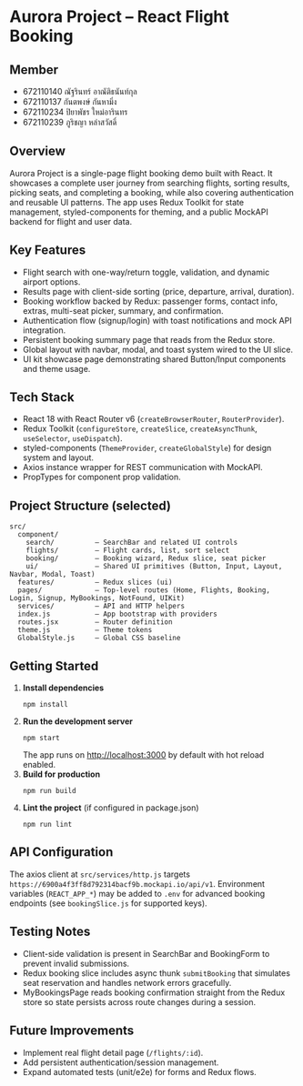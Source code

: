 Aurora Project – React Flight Booking 
=========================================
Member
--------
- 672110140 ณัฐรินทร์ อาณัติธนันท์กุล 
- 672110137 กันตพงษ์ กันหามิ่ง 
- 672110234 ปิยาพัชร ใหม่อารินทร  
- 672110239 ภูริชญา หลำสวัสดิ์


Overview
--------
Aurora Project is a single-page flight booking demo built with React. It showcases a complete user journey from searching flights, sorting results, picking seats, and completing a booking, while also covering authentication and reusable UI patterns. The app uses Redux Toolkit for state management, styled-components for theming, and a public MockAPI backend for flight and user data.

Key Features
------------
- Flight search with one-way/return toggle, validation, and dynamic airport options.
- Results page with client-side sorting (price, departure, arrival, duration).
- Booking workflow backed by Redux: passenger forms, contact info, extras, multi-seat picker, summary, and confirmation.
- Authentication flow (signup/login) with toast notifications and mock API integration.
- Persistent booking summary page that reads from the Redux store.
- Global layout with navbar, modal, and toast system wired to the UI slice.
- UI kit showcase page demonstrating shared Button/Input components and theme usage.

Tech Stack
----------
- React 18 with React Router v6 (`createBrowserRouter`, `RouterProvider`).
- Redux Toolkit (`configureStore`, `createSlice`, `createAsyncThunk`, `useSelector`, `useDispatch`).
- styled-components (`ThemeProvider`, `createGlobalStyle`) for design system and layout.
- Axios instance wrapper for REST communication with MockAPI.
- PropTypes for component prop validation.

Project Structure (selected)
----------------------------
```
src/
  component/
    search/          – SearchBar and related UI controls
    flights/         – Flight cards, list, sort select
    booking/         – Booking wizard, Redux slice, seat picker
    ui/              – Shared UI primitives (Button, Input, Layout, Navbar, Modal, Toast)
  features/          – Redux slices (ui)
  pages/             – Top-level routes (Home, Flights, Booking, Login, Signup, MyBookings, NotFound, UIKit)
  services/          – API and HTTP helpers
  index.js           – App bootstrap with providers
  routes.jsx         – Router definition
  theme.js           – Theme tokens
  GlobalStyle.js     – Global CSS baseline
```

Getting Started
---------------
1. **Install dependencies**
   ```
   npm install
   ```
2. **Run the development server**
   ```
   npm start
   ```
   The app runs on <http://localhost:3000> by default with hot reload enabled.
3. **Build for production**
   ```
   npm run build
   ```
4. **Lint the project** (if configured in package.json)
   ```
   npm run lint
   ```

API Configuration
-----------------
The axios client at `src/services/http.js` targets `https://6900a4f3ff8d792314bacf9b.mockapi.io/api/v1`. Environment variables (`REACT_APP_*`) may be added to `.env` for advanced booking endpoints (see `bookingSlice.js` for supported keys).

Testing Notes
-------------
- Client-side validation is present in SearchBar and BookingForm to prevent invalid submissions.
- Redux booking slice includes async thunk `submitBooking` that simulates seat reservation and handles network errors gracefully.
- MyBookingsPage reads booking confirmation straight from the Redux store so state persists across route changes during a session.

Future Improvements
-------------------
- Implement real flight detail page (`/flights/:id`).
- Add persistent authentication/session management.
- Expand automated tests (unit/e2e) for forms and Redux flows.
